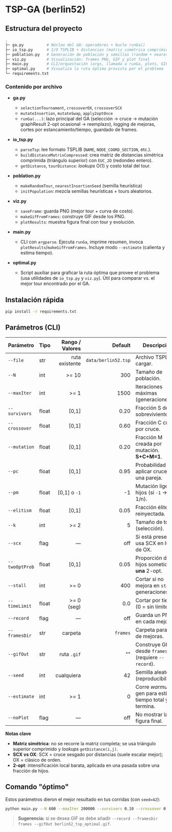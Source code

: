 # TSP-GA (berlin52)

## Estructura del proyecto

```bash
.
├─ ga.py          # Núcleo del GA: operadores + bucle runGa()
├─ io_tsp.py      # I/O TSPLIB + distancias (matriz simétrica comprimida)
├─ poblation.py   # Generación de población y semillas (random + nearest-insertion)
├─ viz.py         # Visualización: frames PNG, GIF y plot final
├─ main.py        # CLI/orquestación (args, llamada a runGa, plots, GIF)
├─ optimal.py     # Visualiza la ruta óptima provista por el problema
└─ requirements.txt
```

### Contenido por archivo

* **ga.py**

  * `selectionTournament`, `crossoverOX`, `crossoverSCX`
  * `mutateInsertion`, `mutateSwap`, `apply2optOnce`
  * `runGa(...)`: lazo principal del GA (selección -> cruce -> mutación graphResult 2-opt ocasional -> reemplazo), logging de mejoras, cortes por estancamiento/tiempo, guardado de frames.

* **io_tsp.py**
  * `parseTsp`: lee formato TSPLIB (`NAME`, `NODE_COORD_SECTION`, etc.).
  * `buildDistanceMatrixCompressed`: crea matriz de distancias simétrica comprimida (triángulo superior) con `EUC_2D` (redondeo entero).
  * `getDistance`, `tourDistance`: *lookups* O(1) y costo total del tour.

* **poblation.py**
  * `makeRandomTour`, `nearestInsertionSeed` (semilla heurística)
  * `initPopulation`: mezcla semillas heurísticas + tours aleatorios.

* **viz.py**

  * `saveFrame`: guarda PNG (mejor tour + curva de costo).
  * `makeGifFromFrames`: construye GIF desde los PNG.
  * `plotResults`: muestra figura final con tour y evolución.

* **main.py**
  * CLI con `argparse`. Ejecuta `runGa`, imprime resumen, invoca `plotResults`/`makeGifFromFrames`. Incluye modo `--estimate` (calienta y estima tiempo).

* **optimal.py**
  * Script auxiliar para graficar la ruta óptima que provee el problema (usa utilidades de `io_tsp.py` y `viz.py`). Útil para comparar vs. el mejor tour encontrado por el GA.

## Instalación rápida

```bash
pip install -r requirements.txt
```

## Parámetros (CLI)

| Parámetro      | Tipo  | Rango / Valores  |             Default | Descripción                                               |
| -------------- | ----- | --------------:  | ------------------: | --------------------------------------------------------- |
| `--file`       | str   |  ruta existente  | `data/berlin52.tsp` | Archivo TSPLIB a cargar.                                  |
| `--N`          | int   |            >= 10 |                 300 | Tamaño de población.                                      |
| `--maxIter`    | int   |             >= 1 |                1500 | Iteraciones máximas (generaciones).                       |
| `--survivors`  | float |          \[0,1]  |                0.20 | Fracción S de sobrevivientes.                             |
| `--crossover`  | float |          \[0,1]  |                0.60 | Fracción C creada por cruce.                              |
| `--mutation`   | float |          \[0,1]  |                0.20 | Fracción M creada por mutación. **S+C+M=1**.              |
| `--pc`         | float |          \[0,1]  |                0.95 | Probabilidad de aplicar cruce a una pareja.               |
| `--pm`         | float |   \[0,1] o `-1`  |                  -1 | Mutación ligera a hijos (si `-1` -> usa 1/n).             |
| `--elitism`    | float |          \[0,1]  |                0.05 | Fracción élite reinyectada.                               |
| `--k`          | int   |             >= 2 |                   5 | Tamaño de torneo (selección).                             |
| `--scx`        | flag  |               —  |                 off | Si está presente, usa SCX en lugar de OX.                 |
| `--twoOptProb` | float |          \[0,1]  |                0.05 | Proporción de hijos sometidos a **una** 2-opt.            |
| `--stall`      | int   |             >= 0 |                 400 | Cortar si no mejora en `stall` generaciones.              |
| `--timeLimit`  | float |       >= 0 (seg) |                 0.0 | Cortar por tiempo (0 = sin límite).                       |
| `--record`     | flag  |               —  |                 off | Guarda un PNG en cada mejora.                             |
| `--framesDir`  | str   |         carpeta  |            `frames` | Carpeta para PNG de mejoras.                              |
| `--gifOut`     | str   |     ruta `.gif`  |                  "" | Construye GIF desde `framesDir` (requiere `--record`).    |
| `--seed`       | int   |      cualquiera  |                  42 | Semilla aleatoria (reproducibilidad).                     |
| `--estimate`   | int   |             >= 1 |                   0 | Corre *warmup* N gen para estimar tiempo total y termina. |
| `--noPlot`     | flag  |               —  |                 off | No mostrar la figura final.                               |

**Notas clave**

* **Matriz simétrica**: no se recorre la matriz completa; se usa triángulo superior comprimido y *lookups* `getDistance(i,j)`.
* **SCX vs OX**: SCX = cruce sesgado por distancias (suele escalar mejor); OX = clásico de orden.
* **2-opt**: intensificación local barata, aplicada en una pasada sobre una fracción de hijos.

## Comando "óptimo"

Estos parámetros dieron el mejor resultado en tus corridas (con `seed=42`):

```bash
python main.py --N 600 --maxIter 200000 --survivors 0.10 --crossover 0.80 --mutation 0.10 --pc 0.98 --pm -1 --elitism 0.03 --k 3 --scx --twoOptProb 0.30 --stall 4000 --timeLimit 0 --seed 42 --estimate 300 --noPlot
```

> **Sugerencia:** si se desea GIF se debe añadir `--record --framesDir frames --gifOut berlin52_tsp_optimal.gif`.

